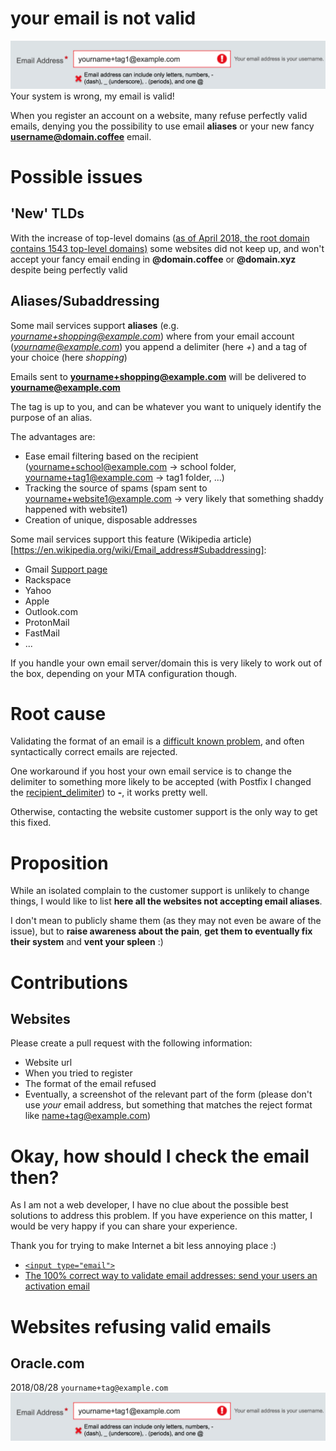 # your email is not valid

![Wrong email format validator](https://github.com/lpefferkorn/youremailisnotvalid/blob/master/invalid_email.png)
Your system is wrong, my email is valid!

When you register an account on a website, many refuse perfectly valid emails, denying you the possibility to use email **aliases** or your new fancy **username@domain.coffee** email.

# Possible issues

## 'New' TLDs

With the increase of top-level domains ([as of April 2018, the root domain contains 1543 top-level domains)](https://en.wikipedia.org/wiki/List_of_Internet_top-level_domains) some websites did not keep up, and won't accept your fancy email ending in **@domain.coffee** or **@domain.xyz** despite being perfectly valid

## Aliases/Subaddressing

Some mail services support **aliases** (e.g. *yourname+shopping@example.com*) where from your email account (*yourname@example.com*) 
you append a delimiter (here *+*) and a tag of your choice (here *shopping*)

Emails sent to **yourname+shopping@example.com** will be delivered to **yourname@example.com**

The tag is up to you, and can be whatever you want to uniquely identify the purpose of an alias.

The advantages are:
  * Ease email filtering based on the recipient (yourname+school@example.com -> school folder, yourname+tag1@example.com -> tag1 folder, ...)
  * Tracking the source of spams (spam sent to yourname+website1@example.com -> very likely that something shaddy happened with website1)
  * Creation of unique, disposable addresses

Some mail services support this feature (Wikipedia article)[https://en.wikipedia.org/wiki/Email_address#Subaddressing]:

  * Gmail [Support page](https://support.google.com/mail/answer/22370?hl=en)
  * Rackspace
  * Yahoo
  * Apple
  * Outlook.com
  * ProtonMail
  * FastMail
  * ...
  
If you handle your own email server/domain this is very likely to work out of the box, depending on your MTA configuration though.
    
# Root cause
Validating the format of an email is a [difficult known problem](https://en.wikipedia.org/wiki/Email_address#Validation_and_verification), 
and often syntactically correct emails are rejected.

One workaround if you host your own email service is to change the delimiter to something more likely to be accepted (with Postfix I changed the [recipient_delimiter](http://www.postfix.org/postconf.5.html#recipient_delimiter)) to **-**, it works pretty well.

Otherwise, contacting the website customer support is the only way to get this fixed.

# Proposition

While an isolated complain to the customer support is unlikely to change things, I would like to list **here all the websites not accepting email aliases**.

I don't mean to publicly shame them (as they may not even be aware of the issue), 
but to **raise awareness about the pain**, **get them to eventually fix their system** and **vent your spleen** :)

# Contributions

## Websites

Please create a pull request with the following information:
  * Website url
  * When you tried to register
  * The format of the email refused
  * Eventually, a screenshot of the relevant part of the form (please don't use *your* email address, but something that matches the reject format like name+tag@example.com)
  
# Okay, how should I check the email then?

As I am not a web developer, I have no clue about the possible best solutions to address this problem.
If you have experience on this matter, I would be very happy if you can share your experience.

Thank you for trying to make Internet a bit less annoying place :)

* [```<input type="email">```](https://developer.mozilla.org/en-US/docs/Web/HTML/Element/input/email)
* [The 100% correct way to validate email addresses: send your users an activation email](https://hackernoon.com/the-100-correct-way-to-validate-email-addresses-7c4818f24643)

# Websites refusing valid emails

## Oracle.com
2018/08/28 ```yourname+tag@example.com```
![Wrong email format validator](https://github.com/lpefferkorn/youremailisnotvalid/blob/master/forms/oracle.png)


